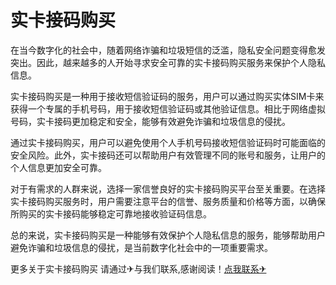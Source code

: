 # 实卡接码购买

在当今数字化的社会中，随着网络诈骗和垃圾短信的泛滥，隐私安全问题变得愈发突出。因此，越来越多的人开始寻求安全可靠的实卡接码购买服务来保护个人隐私信息。

实卡接码购买是一种用于接收短信验证码的服务，用户可以通过购买实体SIM卡来获得一个专属的手机号码，用于接收短信验证码或其他验证信息。相比于网络虚拟号码，实卡接码更加稳定和安全，能够有效避免诈骗和垃圾信息的侵扰。

通过实卡接码购买，用户可以避免使用个人手机号码接收短信验证码时可能面临的安全风险。此外，实卡接码还可以帮助用户有效管理不同的账号和服务，让用户的个人信息更加安全可靠。

对于有需求的人群来说，选择一家信誉良好的实卡接码购买平台至关重要。在选择实卡接码购买服务时，用户需要注意平台的信誉、服务质量和价格等方面，以确保所购买的实卡接码能够稳定可靠地接收验证码信息。

总的来说，实卡接码购买是一种能够有效保护个人隐私信息的服务，能够帮助用户避免诈骗和垃圾信息的侵扰，是当前数字化社会中的一项重要需求。

更多关于实卡接码购买 请通过✈与我们联系,感谢阅读！[点我联系✈](https://dev.G208.com)